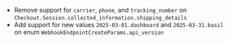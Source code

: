* Remove support for `carrier`, `phone`, and `tracking_number` on `Checkout.Session.collected_information.shipping_details`
* Add support for new values `2025-03-01.dashboard` and `2025-03-31.basil` on enum `WebhookEndpointCreateParams.api_version`